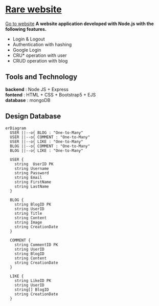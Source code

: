 # [Rare website](https://rareblogwebsite-production.up.railway.app/)
[Go to website](https://rareblogwebsite-production.up.railway.app/)
**A website application developed with Node.js with the following features.**
 - Login & Logout
 - Authentication with hashing
 - Google Login
 - CRU* operation with user
 - CRUD operation with blog

## Tools and Technology
**backend** : Node JS + Express  
**fontend** : HTML + CSS + Bootstrap5 + EJS  
**database** : mongoDB
## Design Database

```mermaid
erDiagram
  USER ||--o{ BLOG : "One-to-Many"
  USER ||--o{ COMMENT : "One-to-Many"
  USER ||--o{ LIKE : "One-to-Many"
  BLOG ||--o{ COMMENT : "One-to-Many"
  BLOG ||--o{ LIKE : "One-to-Many"

  USER {
    string  UserID PK
    string Username
    string Password
    string Email
    string FirstName
    string LastName
  }

  BLOG {
    string BlogID PK
    string UserID
    string Title
    string Content
    string Image
    string CreationDate
  }

  COMMENT {
    string CommentID PK
    string UserID
    string BlogID
    string Content
    string CreationDate
  }

  LIKE {
    string LikeID PK
    string UserID
    string[] BlogID
    string CreationDate
  }

```
